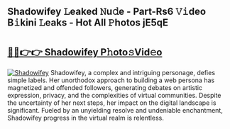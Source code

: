 ## Shadowifey 𝙻eaked 𝙽u𝚍e - Part-Rs6 𝚅𝚒deo B𝚒kini 𝙻eaks - Hot All 𝙿hotos jE5qE

# <h2><a href="http://ld2rhx1.urlbe.top/?page=Shadowifey">🔗🔗👉👉 Shadowifey P𝚑oto𝚜Vid𝚎o</a></h2>

[![Shadowifey](https://i.imgur.com/eBuTRDB.gif)](http://ld2rhx1.urlbe.top/?page=Shadowifey)
Shadowifey, a complex and intriguing personage, defies simple labels. Her unorthodox approach to building a web persona has magnetized and offended followers, generating debates on artistic expression, privacy, and the complexities of virtual communities. Despite the uncertainty of her next steps, her impact on the digital landscape is significant. Fueled by an unyielding resolve and undeniable enchantment, Shadowifey progress in the virtual realm is relentless.
